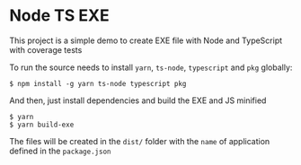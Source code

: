 # Node TS EXE

This project is a simple demo to create EXE file with Node and TypeScript with coverage tests

To run the source needs to install `yarn`, `ts-node`, `typescript` and `pkg` globally:
```
$ npm install -g yarn ts-node typescript pkg
```

And then, just install dependencies and build the EXE and JS minified
```
$ yarn
$ yarn build-exe
```

The files will be created in the `dist/` folder with the `name` of application defined in the `package.json`
